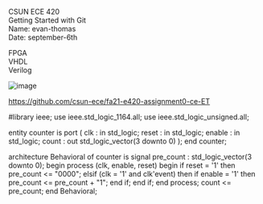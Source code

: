 CSUN ECE 420  
Getting Started with Git  
Name: evan-thomas  
Date: september-6th  

FPGA  
VHDL  
Verilog  

![image](https://user-images.githubusercontent.com/89795951/131444871-6f6b6e98-cb00-4c51-a923-073115d7ef8d.png)  

https://github.com/csun-ece/fa21-e420-assignment0-ce-ET  

#library ieee;
use ieee.std_logic_1164.all;
use ieee.std_logic_unsigned.all;

entity counter is
    port (
        clk : in std_logic;
        reset : in std_logic;
        enable : in std_logic;
        count : out std_logic_vector(3 downto 0)
    );
end counter;

architecture Behavioral of counter is
    signal pre_count : std_logic_vector(3 downto 0);
begin
    process (clk, enable, reset)
    begin
        if reset = '1' then
            pre_count <= "0000";
        elsif (clk = '1' and clk'event) then
            if enable = '1' then
                pre_count <= pre_count + "1";
            end if;
        end if;
    end process;
    count <= pre_count;
end Behavioral;


